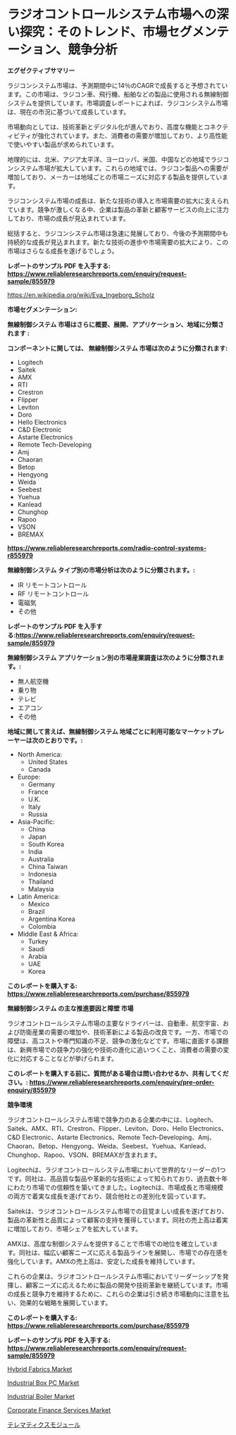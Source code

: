<p><h1>ラジオコントロールシステム市場への深い探究：そのトレンド、市場セグメンテーション、競争分析</h1></p><p><strong>エグゼクティブサマリー</strong></p>
<p><p>ラジコンシステム市場は、予測期間中に14％のCAGRで成長すると予想されています。この市場は、ラジコン車、飛行機、船舶などの製品に使用される無線制御システムを提供しています。市場調査レポートによれば、ラジコンシステム市場は、現在の市況に基づいて成長しています。</p><p>市場動向としては、技術革新とデジタル化が進んでおり、高度な機能とコネクティビティが強化されています。また、消費者の需要が増加しており、より高性能で使いやすい製品が求められています。</p><p>地理的には、北米、アジア太平洋、ヨーロッパ、米国、中国などの地域でラジコンシステム市場が拡大しています。これらの地域では、ラジコン製品への需要が増加しており、メーカーは地域ごとの市場ニーズに対応する製品を提供しています。</p><p>ラジコンシステム市場の成長は、新たな技術の導入と市場需要の拡大に支えられています。競争が激しくなる中、企業は製品の革新と顧客サービスの向上に注力しており、市場の成長が見込まれています。</p><p>総括すると、ラジコンシステム市場は急速に発展しており、今後の予測期間中も持続的な成長が見込まれます。新たな技術の進歩や市場需要の拡大により、この市場はさらなる成長を遂げるでしょう。</p></p>
<p><strong>レポートのサンプル PDF を入手する: <a href="https://www.reliableresearchreports.com/enquiry/request-sample/855979">https://www.reliableresearchreports.com/enquiry/request-sample/855979</a></strong></p>
<p><a href="https://en.wikipedia.org/wiki/Eva_Ingeborg_Scholz">https://en.wikipedia.org/wiki/Eva_Ingeborg_Scholz</a></p>
<p><strong>市場セグメンテーション:</strong></p>
<p><strong> 無線制御システム 市場はさらに概要、展開、アプリケーション、地域に分類されます :</strong></p>
<p><strong>コンポーネントに関しては、 無線制御システム 市場は次のように分類されます:</strong></p>
<p><ul><li>Logitech</li><li>Saitek</li><li>AMX</li><li>RTI</li><li>Crestron</li><li>Flipper</li><li>Leviton</li><li>Doro</li><li>Hello Electronics</li><li>C&D Electronic</li><li>Astarte Electronics</li><li>Remote Tech-Developing</li><li>Amj</li><li>Chaoran</li><li>Betop</li><li>Hengyong</li><li>Weida</li><li>Seebest</li><li>Yuehua</li><li>Kanlead</li><li>Chunghop</li><li>Rapoo</li><li>VSON</li><li>BREMAX</li></ul></p>
<p><strong><a href="https://www.reliableresearchreports.com/radio-control-systems-r855979">https://www.reliableresearchreports.com/radio-control-systems-r855979</a></strong></p>
<p><strong> 無線制御システム タイプ別の市場分析は次のように分類されます。:</strong></p>
<p><ul><li>IR リモートコントロール</li><li>RF リモートコントロール</li><li>電磁気</li><li>その他</li></ul></p>
<p><strong>レポートのサンプル PDF を入手する:<a href="https://www.reliableresearchreports.com/enquiry/request-sample/855979">https://www.reliableresearchreports.com/enquiry/request-sample/855979</a></strong></p>
<p><strong> 無線制御システム アプリケーション別の市場産業調査は次のように分類されます。:</strong></p>
<p><ul><li>無人航空機</li><li>乗り物</li><li>テレビ</li><li>エアコン</li><li>その他</li></ul></p>
<p><strong>地域に関して言えば、無線制御システム 地域ごとに利用可能なマーケットプレーヤーは次のとおりです。:</strong></p>
<p><ul>
    <li>
        North America:
        <ul>
            <li>United States</li>
            <li>Canada</li>
        </ul>
    </li>
    <li>
        Europe:
        <ul>
            <li>Germany</li>
            <li>France</li>
            <li>U.K.</li>
            <li>Italy</li>
            <li>Russia</li>
        </ul>
    </li>
    <li>
        Asia-Pacific:
        <ul>
            <li>China</li>
            <li>Japan</li>
            <li>South Korea</li>
            <li>India</li>
            <li>Australia</li>
            <li>China Taiwan</li>
            <li>Indonesia</li>
            <li>Thailand</li>
            <li>Malaysia</li>
        </ul>
    </li>
    <li>
        Latin America:
        <ul>
            <li>Mexico</li>
            <li>Brazil</li>
            <li>Argentina Korea</li>
            <li>Colombia</li>
        </ul>
    </li>
    <li>
        Middle East & Africa:
        <ul>
            <li>Turkey</li>
            <li>Saudi</li>
            <li>Arabia</li>
            <li>UAE</li>
            <li>Korea</li>
        </ul>
    </li>
    </ul></p>
<p><strong>このレポートを購入する: <a href="https://www.reliableresearchreports.com/purchase/855979">https://www.reliableresearchreports.com/purchase/855979</a></strong></p>
<p><strong>無線制御システム の主な推進要因と障壁 市場</strong></p>
<p><p>ラジオコントロールシステム市場の主要なドライバーは、自動車、航空宇宙、および防衛産業の需要の増加や、技術革新による製品の改良です。一方、市場での障壁は、高コストや専門知識の不足、競争の激化などです。市場に直面する課題は、新興市場での競争力の強化や技術の進化に追いつくこと、消費者の需要の変化に対応することなどが挙げられます。</p></p>
<p><strong>このレポートを購入する前に、質問がある場合は問い合わせるか、共有してください。: <a href="https://www.reliableresearchreports.com/enquiry/pre-order-enquiry/855979">https://www.reliableresearchreports.com/enquiry/pre-order-enquiry/855979</a></strong></p>
<p><strong>競争環境</strong></p>
<p><p>ラジオコントロールシステム市場で競争力のある企業の中には、Logitech、Saitek、AMX、RTI、Crestron、Flipper、Leviton、Doro、Hello Electronics、C&D Electronic、Astarte Electronics、Remote Tech-Developing、Amj、Chaoran、Betop、Hengyong、Weida、Seebest、Yuehua、Kanlead、Chunghop、Rapoo、VSON、BREMAXが含まれます。</p><p>Logitechは、ラジオコントロールシステム市場において世界的なリーダーの1つです。同社は、高品質な製品や革新的な技術によって知られており、過去数十年にわたり市場での信頼性を築いてきました。Logitechは、市場成長と市場規模の両方で着実な成長を遂げており、競合他社との差別化を図っています。</p><p>Saitekは、ラジオコントロールシステム市場での目覚ましい成長を遂げており、製品の革新性と品質によって顧客の支持を獲得しています。同社の売上高は着実に増加しており、市場シェアを拡大しています。</p><p>AMXは、高度な制御システムを提供することで市場での地位を確立しています。同社は、幅広い顧客ニーズに応える製品ラインを展開し、市場での存在感を強化しています。AMXの売上高は、安定した成長を維持しています。</p><p>これらの企業は、ラジオコントロールシステム市場においてリーダーシップを発揮し、顧客ニーズに応えるために製品の開発や技術革新を継続しています。市場の成長と競争力を維持するために、これらの企業は引き続き市場動向に注意を払い、効果的な戦略を展開しています。</p></p>
<p><strong>このレポートを購入する: <a href="https://www.reliableresearchreports.com/purchase/855979">https://www.reliableresearchreports.com/purchase/855979</a></strong></p>
<p><strong>レポートのサンプル PDF を入手する: <a href="https://www.reliableresearchreports.com/enquiry/request-sample/855979">https://www.reliableresearchreports.com/enquiry/request-sample/855979</a></strong><strong></strong></p>
<p><p><a href="https://www.linkedin.com/pulse/hybrid-fabrics-market-global-regional-analysis-2024-2031-xilyc">Hybrid Fabrics Market</a></p><p><a href="https://issuu.com/reportprime-2/docs/industrial-box-pc-market-size-2030.pptx">Industrial Box PC Market</a></p><p><a href="https://issuu.com/reportprime-2/docs/industrial-boiler-market-size-2030.pptx">Industrial Boiler Market</a></p><p><a href="https://github.com/RoccoManning/Market-Research-Report-List-6/blob/main/corporate-finance-services-market.md">Corporate Finance Services Market</a></p><p><a href="https://medium.com/@rudysimonis2023/%E3%83%86%E3%83%AC%E3%83%9E%E3%83%86%E3%82%A3%E3%82%AF%E3%82%B9%E3%83%A2%E3%82%B8%E3%83%A5%E3%83%BC%E3%83%AB%E7%94%A3%E6%A5%AD%E5%88%86%E6%9E%90%E3%83%AC%E3%83%9D%E3%83%BC%E3%83%88-%E5%B8%82%E5%A0%B4%E8%A6%8F%E6%A8%A1-%E3%82%B7%E3%82%A7%E3%82%A2-%E3%82%A2%E3%83%97%E3%83%AA%E3%82%B1%E3%83%BC%E3%82%B7%E3%83%A7%E3%83%B3-%E5%9C%B0%E5%9F%9F-%E7%AB%B6%E4%BA%89%E6%88%A6%E7%95%A5%E3%81%AB%E3%82%88%E3%82%8B%E3%83%88%E3%83%AC%E3%83%B3%E3%83%89-2024%E5%B9%B4-2031%E5%B9%B4-c3edd5b01d01">テレマティクスモジュール</a></p></p>